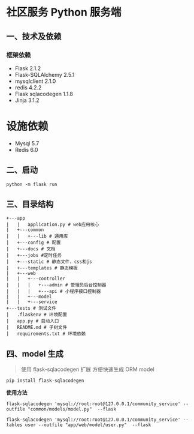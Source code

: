# 社区服务 Python 服务端
## 一、技术及依赖
### 框架依赖
- Flask 2.1.2
- Flask-SQLAlchemy 2.5.1
- mysqlclient 2.1.0
- redis 4.2.2
- Flask sqlacodegen 1.1.8
- Jinja 3.1.2

# 设施依赖
- Mysql 5.7 
- Redis 6.0

## 二、启动
```shell
python -m flask run
```
## 三、目录结构
```shell
+---app
|   |   application.py # web应用核心
|   +---common
|   |   +---lib # 通用库
|   +---config # 配置
|   +---docs # 文档
|   +---jobs #定时任务
|   +---static # 静态文件，css和js
|   +---templates # 静态模板
|   +---web
|   |   +---controller
|   |   |   +---admin # 管理员后台控制器
|   |   |   +---api # 小程序接口控制器
|   |   +---model 
|   |   +---service
+---tests # 测试文件
|   .flaskenv # 环境配置
|   app.py # 启动入口
|   README.md # 子树文件
|   requirements.txt # 环境依赖
```

## 四、model 生成
> 使用 flask-sqlacodegen 扩展 方便快速生成 ORM model 
> 
```shell
pip install flask-sqlacodegen
```

**使用方法**
```shell
flask-sqlacodegen 'mysql://root:root@127.0.0.1/community_service' --outfile "common/models/model.py"  --flask

flask-sqlacodegen 'mysql://root:root@127.0.0.1/community_service' --tables user --outfile "app/web/model/user.py"  --flask
```		

